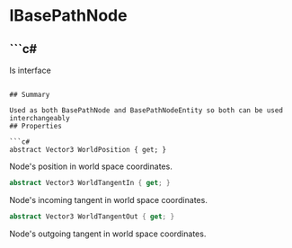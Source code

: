 # IBasePathNode

## ```c#
Is interface
```

## Summary

Used as both BasePathNode and BasePathNodeEntity so both can be used interchangeably
## Properties

```c#
abstract Vector3 WorldPosition { get; } 
```
Node's position in world space coordinates.
```c#
abstract Vector3 WorldTangentIn { get; } 
```
Node's incoming tangent in world space coordinates.
```c#
abstract Vector3 WorldTangentOut { get; } 
```
Node's outgoing tangent in world space coordinates.
